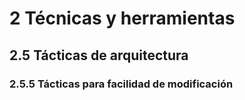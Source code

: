 # 2 Técnicas y herramientas

## 2.5 Tácticas de arquitectura

### 2.5.5 Tácticas para facilidad de modificación
